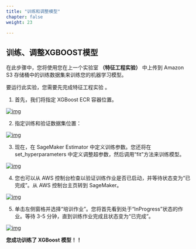 ```yaml
---
title: "训练和调整模型"
chapter: false
weight: 23

---
```




## 训练、调整XGBOOST模型

在此步骤中，您将使用您在上一个实验室 **（特征工程实验）** 中上传到 Amazon S3 存储桶中的训练数据集来训练您的机器学习模型。

要运行此实验，您需要先完成特征工程实验 。



1. 首先，我们将指定 XGBoost ECR 容器位置。

[![img](https://sagemaker-immersionday.workshop.aws/lab2/media/image15.png)](https://sagemaker-immersionday.workshop.aws/lab2/media/image15.png)



2. 指定训练和验证数据集位置：

[![img](https://sagemaker-immersionday.workshop.aws/lab2/media/image4.png)](https://sagemaker-immersionday.workshop.aws/lab2/media/image4.png)



3. 现在，在 SageMaker Estimator 中定义训练参数。您还将在 set_hyperparameters 中定义调整超参数，然后调用“fit”方法来训练模型。

[![img](https://sagemaker-immersionday.workshop.aws/lab2/media/image5.png)](https://sagemaker-immersionday.workshop.aws/lab2/media/image5.png)



4. 您也可以从 AWS 控制台检查以验证训练作业是否已启动，并等待状态变为“已完成”。从 AWS 控制台主页转到 SageMaker。

[![img](https://sagemaker-immersionday.workshop.aws/lab2/media/image16.png)](https://sagemaker-immersionday.workshop.aws/lab2/media/image16.png)



5. 单击左侧窗格并选择“培训作业”。您将首先看到处于“InProgress”状态的作业。等待 3-5 分钟，直到训练作业完成且状态变为“已完成”。

[![img](https://sagemaker-immersionday.workshop.aws/lab2/media/image6.png)](https://sagemaker-immersionday.workshop.aws/lab2/media/image6.png)



**您成功训练了 XGBoost 模型！！** 



